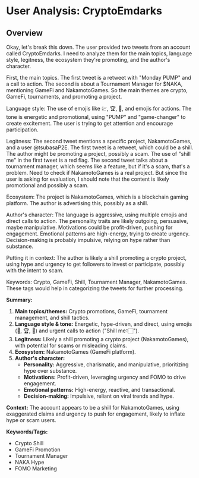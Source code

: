 # User Analysis: CryptoEmdarks

## Overview

<think>
Okay, let's break this down. The user provided two tweets from an account called CryptoEmdarks. I need to analyze them for the main topics, language style, legitness, the ecosystem they're promoting, and the author's character.

First, the main topics. The first tweet is a retweet with "Monday PUMP" and a call to action. The second is about a Tournament Manager for $NAKA, mentioning GameFi and NakamotoGames. So the main themes are crypto, GameFi, tournaments, and promoting a project.

Language style: The use of emojis like 💹, 🏆, 👑, and emojis for actions. The tone is energetic and promotional, using "PUMP" and "game-changer" to create excitement. The user is trying to get attention and encourage participation.

Legitness: The second tweet mentions a specific project, NakamotoGames, and a user @tsubasaP2E. The first tweet is a retweet, which could be a shill. The author might be promoting a project, possibly a scam. The use of "shill me" in the first tweet is a red flag. The second tweet talks about a tournament manager, which seems like a feature, but if it's a scam, that's a problem. Need to check if NakamotoGames is a real project. But since the user is asking for evaluation, I should note that the content is likely promotional and possibly a scam.

Ecosystem: The project is NakamotoGames, which is a blockchain gaming platform. The author is advertising this, possibly as a shill.

Author's character: The language is aggressive, using multiple emojis and direct calls to action. The personality traits are likely outgoing, persuasive, maybe manipulative. Motivations could be profit-driven, pushing for engagement. Emotional patterns are high-energy, trying to create urgency. Decision-making is probably impulsive, relying on hype rather than substance.

Putting it in context: The author is likely a shill promoting a crypto project, using hype and urgency to get followers to invest or participate, possibly with the intent to scam.

Keywords: Crypto, GameFi, Shill, Tournament Manager, NakamotoGames. These tags would help in categorizing the tweets for further processing.
</think>

**Summary:**  
1. **Main topics/themes:** Crypto promotions, GameFi, tournament management, and shill tactics.  
2. **Language style & tone:** Energetic, hype-driven, and direct, using emojis (💼, 🏆, 👑) and urgent calls to action ("Shill me👇🏻").  
3. **Legitness:** Likely a shill promoting a crypto project (NakamotoGames), with potential for scams or misleading claims.  
4. **Ecosystem:** NakamotoGames (GameFi platform).  
5. **Author's character:**  
   - **Personality:** Aggressive, charismatic, and manipulative, prioritizing hype over substance.  
   - **Motivations:** Profit-driven, leveraging urgency and FOMO to drive engagement.  
   - **Emotional patterns:** High-energy, reactive, and transactional.  
   - **Decision-making:** Impulsive, reliant on viral trends and hype.  

**Context:** The account appears to be a shill for NakamotoGames, using exaggerated claims and urgency to push for engagement, likely to inflate hype or scam users.  

**Keywords/Tags:**  
- Crypto Shill  
- GameFi Promotion  
- Tournament Manager  
- NAKA Hype  
- FOMO Marketing